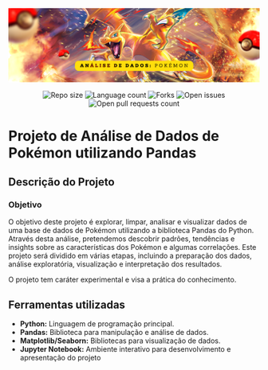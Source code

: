 <img src="Imagens/banner-pokemon-dataset.png"/>

<p align="center">
  <img src="https://img.shields.io/github/repo-size/lucasfcomaru/Pokemon_dataset_analysis?style=for-the-badge" alt="Repo size" title="Repo size"/>
  <img src="https://img.shields.io/github/languages/count/lucasfcomaru/Pokemon_dataset_analysis?style=for-the-badge" alt="Language count" title="Language count"/>
  <img src="https://img.shields.io/github/forks/lucasfcomaru/Pokemon_dataset_analysis?style=for-the-badge" alt="Forks" title="Forks"/>
  <img src="https://img.shields.io/bitbucket/issues/lucasfcomaru/Pokemon_dataset_analysis?style=for-the-badge" alt="Open issues" title="Open issues"/>
  <img src="https://img.shields.io/bitbucket/pr-raw/lucasfcomaru/Pokemon_dataset_analysis?style=for-the-badge" alt="Open pull requests count" title="Open pull requests"/>
</p>

# Projeto de Análise de Dados de Pokémon utilizando Pandas
## Descrição do Projeto
### Objetivo
<p align="left">
  O objetivo deste projeto é explorar, limpar, analisar e visualizar dados de uma base de dados de Pokémon utilizando a biblioteca Pandas do Python. Através desta análise, pretendemos descobrir padrões, tendências e insights sobre as características dos Pokémon e algumas correlações. Este projeto será dividido em várias etapas, incluindo a preparação dos dados, análise exploratória, visualização e interpretação dos resultados.
</p>
<p align="left">
  O projeto tem caráter experimental e visa a prática do conhecimento.
</p>

## Ferramentas utilizadas
<ul>
  <li><b>Python:</b> Linguagem de programação principal.</li>
  <li><b>Pandas:</b> Biblioteca para manipulação e análise de dados.</li>
  <li><b>Matplotlib/Seaborn:</b> Bibliotecas para visualização de dados.</li>
  <li><b>Jupyter Notebook:</b> Ambiente interativo para desenvolvimento e apresentação do projeto</li>
</ul>

<!--
Etapas do Projeto
Coleta e Preparação dos Dados

Importação da base de dados de Pokémon.
Limpeza dos dados: tratamento de valores nulos, duplicados e inconsistentes.
Estruturação dos dados para facilitar a análise (transformações e criação de novas colunas, se necessário).
Análise Exploratória dos Dados (EDA)

Estatísticas descritivas: médias, medianas, distribuições e desvios padrão.
Análise de correlação entre diferentes variáveis (por exemplo, relação entre tipos de Pokémon e suas estatísticas de batalha).
Identificação de padrões e tendências gerais.
Visualização dos Dados

Criação de gráficos e visualizações para melhor compreensão dos dados:
Histogramas e distribuições de frequências para diferentes atributos.
Gráficos de dispersão para analisar relações entre variáveis.
Gráficos de barras e setores para análise de categorias (por exemplo, tipos de Pokémon mais comuns).
Mapas de calor para visualizar correlações.
Interpretação dos Resultados

Discussão dos principais achados da análise exploratória e das visualizações.
Insights sobre a distribuição e características dos Pokémon.
Identificação de padrões interessantes, como quais tipos de Pokémon têm melhores estatísticas em geral.
Conclusões e Próximos Passos

Resumo das descobertas mais importantes.
Sugestões para análises futuras ou possíveis extensões do projeto, como a inclusão de novos dados (por exemplo, habilidades especiais ou dados de batalhas reais).
Exemplo de Análises Específicas
Distribuição de Tipos de Pokémon: Analisar quantos Pokémon existem de cada tipo e como esses tipos estão distribuídos.
Comparação de Estatísticas Base: Comparar as estatísticas base (HP, Ataque, Defesa, Velocidade, etc.) entre diferentes tipos de Pokémon.
Evolução dos Pokémon: Estudar como as estatísticas mudam quando os Pokémon evoluem.
Conclusão
Este projeto de análise de dados de Pokémon com Pandas permitirá uma compreensão profunda dos dados relacionados a essas criaturas icônicas, proporcionando insights valiosos tanto para fãs quanto para pesquisadores interessados em dados de jogos e suas aplicações. Utilizando as poderosas ferramentas de Pandas e outras bibliotecas Python, este projeto exemplifica como técnicas de análise de dados podem ser aplicadas a um conjunto de dados interessante e divertido.
-->
